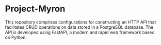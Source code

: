 # Project-Myron
This repository comprises configurations for constructing an HTTP API that facilitates CRUD operations on data stored in a PostgreSQL database. The API is developed using FastAPI, a modern and rapid web framework based on Python.
